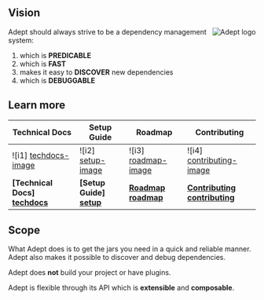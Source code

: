 ## Vision ##
<img src="https://raw.github.com/wiki/adept-dm/adept/images/logo_adept_hood.png"
 alt="Adept logo" title="Adept" align="right" />
Adept should always strive to be a dependency management system:

1.  which is **PREDICABLE**
2.  which is **FAST**
3. makes it easy to **DISCOVER** new dependencies
4.  which is **DEBUGGABLE**

## Learn more

| Technical Docs                  | Setup Guide               | Roadmap                 | Contributing                      |
|---------------------------------|---------------------------|-------------------------|-----------------------------------|
| ![i1] [techdocs-image]          | ![i2] [setup-image]       | ![i3] [roadmap-image]   | ![i4] [contributing-image]        |
| **[Technical Docs] [techdocs]** | **[Setup Guide] [setup]** | **[Roadmap] [roadmap]** | **[Contributing] [contributing]** |



## Scope ##

What Adept does is to get the jars you need in a quick and reliable manner.
Adept also makes it possible to discover and debug dependencies.

Adept does **not** build your project or have plugins. 

Adept is flexible through its API which is **extensible** and **composable**.


[techdocs]: https://github.com/adept-dm/adept/wiki/Docs
[setup]: https://github.com/adept-dm/adept/wiki/Setup
[roadmap]: https://github.com/adept-dm/adept/wiki/Roadmap
[contributing]: https://github.com/adept-dm/adept/wiki/Contribute

[techdocs-image]: https://github.com/adept-dm/adept/wiki/images/techdocs.png
[setup-image]: https://github.com/adept-dm/adept/wiki/images/setup.png
[roadmap-image]: https://github.com/adept-dm/adept/wiki/images/roadmap.png
[contributing-image]: https://github.com/adept-dm/adept/wiki/images/contribute.png